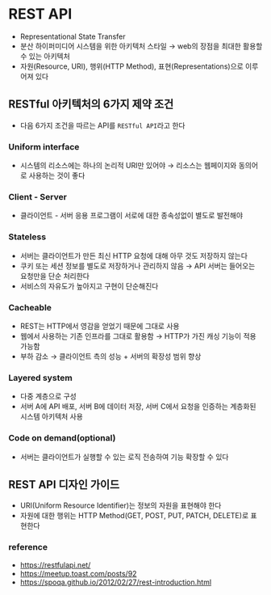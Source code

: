 # REST API

- Representational State Transfer
- 분산 하이퍼미디어 시스템을 위한 아키텍처 스타일 → web의 장점을 최대한 활용할 수 있는 아키텍처
- 자원(Resource, URI), 행위(HTTP Method), 표현(Representations)으로 이루어져 있다

## RESTful 아키텍처의 6가지 제약 조건

- 다음 6가지 조건을 따르는 API를 `RESTful API`라고 한다

### Uniform interface

- 시스템의 리소스에는 하나의 논리적 URI만 있어야 → 리소스는 웹페이지와 동의어로 사용하는 것이 좋다

### Client - Server

- 클라이언트 - 서버 응용 프로그램이 서로에 대한 종속성없이 별도로 발전해야

### Stateless

- 서버는 클라이언트가 만든 최신 HTTP 요청에 대해 아무 것도 저장하지 않는다
- 쿠키 또는 세션 정보를 별도로 저장하거나 관리하지 않음 → API 서버는 들어오는 요청만을 단순 처리한다
- 서비스의 자유도가 높아지고 구현이 단순해진다

### Cacheable

- REST는 HTTP에서 영감을 얻었기 때문에 그대로 사용
- 웹에서 사용하는 기존 인프라를 그대로 활용함 → HTTP가 가진 캐싱 기능이 적용 가능함
- 부하 감소 → 클라이언트 측의 성능 + 서버의 확장성 범위 향상

### Layered system

- 다중 계층으로 구성
- 서버 A에 API 배포, 서버 B에 데이터 저장, 서버 C에서 요청을 인증하는 계층화된 시스템 아키텍처 사용

### Code on demand(optional)

- 서버는 클라이언트가 실행할 수 있는 로직 전송하여 기능 확장할 수 있다

## REST API 디자인 가이드

- URI(Uniform Resource Identifier)는 정보의 자원을 표현해야 한다
- 자원에 대한 행위는 HTTP Method(GET, POST, PUT, PATCH, DELETE)로 표현한다

### reference

- https://restfulapi.net/
- https://meetup.toast.com/posts/92
- https://spoqa.github.io/2012/02/27/rest-introduction.html
